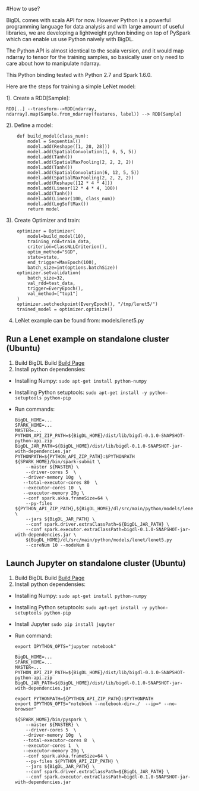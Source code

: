 #How to use?

BigDL comes with scala API for now. However Python is a powerful programming language for data analysis and with large amount of useful libraries, we are developing a lightweight python binding on top of PySpark which can enable us use Python naively with BigDL. 

The Python API is almost identical to the scala version, and it would map ndarray to tensor for the training samples, so basically user only need to care about how to manipulate ndarray.

This Python binding tested with Python 2.7 and Spark 1.6.0.

Here are the steps for training a simple LeNet model:

1). Create a RDD[Sample]:
```
RDD[..] --transform-->RDD[ndarray, ndarray].map(Sample.from_ndarray(features, label)) --> RDD[Sample]
```
    
2). Define a model:
```
    def build_model(class_num):
        model = Sequential()
        model.add(Reshape([1, 28, 28]))
        model.add(SpatialConvolution(1, 6, 5, 5))
        model.add(Tanh())
        model.add(SpatialMaxPooling(2, 2, 2, 2))
        model.add(Tanh())
        model.add(SpatialConvolution(6, 12, 5, 5))
        model.add(SpatialMaxPooling(2, 2, 2, 2))
        model.add(Reshape([12 * 4 * 4]))
        model.add(Linear(12 * 4 * 4, 100))
        model.add(Tanh())
        model.add(Linear(100, class_num))
        model.add(LogSoftMax())
        return model
 ```
    
3). Create Optimizer and train:
```
    optimizer = Optimizer(
        model=build_model(10),
        training_rdd=train_data,
        criterion=ClassNLLCriterion(),
        optim_method="SGD",
        state=state,
        end_trigger=MaxEpoch(100),
        batch_size=int(options.batchSize))
    optimizer.setvalidation(
        batch_size=32,
        val_rdd=test_data,
        trigger=EveryEpoch(),
        val_method=["top1"]
    )
    optimizer.setcheckpoint(EveryEpoch(), "/tmp/lenet5/")
    trained_model = optimizer.optimize()
```

4) LeNet example can be found from: models/lenet5.py

## Run a Lenet example on standalone cluster (Ubuntu) 
1. Build BigDL
Build [Build Page](https://github.com/intel-analytics/BigDL/wiki/Build-Page)
2. Install python dependensies:
  * Installing Numpy: 
    ```sudo apt-get install python-numpy```

  * Installing Python setuptools: 
    ```sudo apt-get install -y python-setuptools python-pip```
  * Run commands:
  
    ```
    BigDL_HOME=...
    SPARK_HOME=...
    MASTER=...
    PYTHON_API_ZIP_PATH=${BigDL_HOME}/dist/lib/bigdl-0.1.0-SNAPSHOT-python-api.zip
    BigDL_JAR_PATH=${BigDL_HOME}/dist/lib/bigdl-0.1.0-SNAPSHOT-jar-with-dependencies.jar
    PYTHONPATH=${PYTHON_API_ZIP_PATH}:$PYTHONPATH
    ${SPARK_HOME}/bin/spark-submit \
        --master ${MASTER} \
        --driver-cores 5  \
       --driver-memory 10g  \
       --total-executor-cores 80  \
       --executor-cores 10  \
       --executor-memory 20g \
       --conf spark.akka.frameSize=64 \
        --py-files ${PYTHON_API_ZIP_PATH},${BigDL_HOME}/dl/src/main/python/models/lenet/lenet5.py  \
        --jars ${BigDL_JAR_PATH} \
        --conf spark.driver.extraClassPath=${BigDL_JAR_PATH} \
        --conf spark.executor.extraClassPath=bigdl-0.1.0-SNAPSHOT-jar-with-dependencies.jar \
        ${BigDL_HOME}/dl/src/main/python/models/lenet/lenet5.py
        --coreNum 10 --nodeNum 8
    ```


## Launch Jupyter on standalone cluster (Ubuntu) 
1. Build BigDL
Build [Build Page](https://github.com/intel-analytics/BigDL/wiki/Build-Page)
2. Install python dependensies:
  * Installing Numpy: 
    ```sudo apt-get install python-numpy```

  * Installing Python setuptools: 
    ```sudo apt-get install -y python-setuptools python-pip```
  * Install Jupyter
    ```sudo pip install jupyter```
  * Run command:
  
    ```
    export IPYTHON_OPTS="jupyter notebook"

    BigDL_HOME=...                                                                                         
    SPARK_HOME=...
    MASTER=...
    PYTHON_API_ZIP_PATH=${BigDL_HOME}/dist/lib/bigdl-0.1.0-SNAPSHOT-python-api.zip
    BigDL_JAR_PATH=${BigDL_HOME}/dist/lib/bigdl-0.1.0-SNAPSHOT-jar-with-dependencies.jar

    export PYTHONPATH=${PYTHON_API_ZIP_PATH}:$PYTHONPATH
    export IPYTHON_OPTS="notebook --notebook-dir=./  --ip=* --no-browser"

    ${SPARK_HOME}/bin/pyspark \
        --master ${MASTER} \
        --driver-cores 5  \
       --driver-memory 10g  \
       --total-executor-cores 8  \
       --executor-cores 1  \
       --executor-memory 20g \
       --conf spark.akka.frameSize=64 \
        --py-files ${PYTHON_API_ZIP_PATH} \
        --jars ${BigDL_JAR_PATH} \
        --conf spark.driver.extraClassPath=${BigDL_JAR_PATH} \
        --conf spark.executor.extraClassPath=bigdl-0.1.0-SNAPSHOT-jar-with-dependencies.jar
    ```
